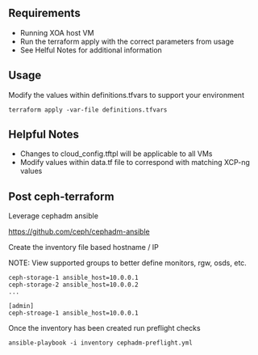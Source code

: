 ## Requirements

- Running XOA host VM
- Run the terraform apply with the correct parameters from usage
- See Helful Notes for additional information

## Usage

Modify the values within definitions.tfvars to support your environment

```
terraform apply -var-file definitions.tfvars
```

## Helpful Notes

- Changes to cloud_config.tftpl will be applicable to all VMs
- Modify values within data.tf file to correspond with matching XCP-ng values

## Post ceph-terraform

Leverage cephadm ansible

https://github.com/ceph/cephadm-ansible

Create the inventory file based hostname / IP

NOTE: View supported groups to better define monitors, rgw, osds, etc.

```
ceph-storage-1 ansible_host=10.0.0.1
ceph-storage-2 ansible_host=10.0.0.2
...

[admin]
ceph-stroage-1 ansible_host=10.0.0.1
```

Once the inventory has been created run preflight checks

```
ansible-playbook -i inventory cephadm-preflight.yml
```
